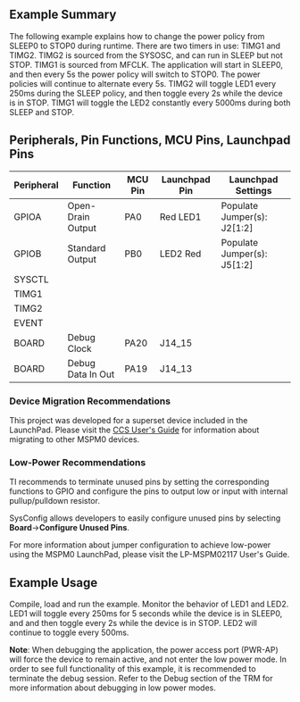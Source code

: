## Example Summary

The following example explains how to change the power policy from SLEEP0
to STOP0 during runtime. There are two timers in use: TIMG1 and TIMG2.
TIMG2 is sourced from the SYSOSC, and can run in SLEEP but not STOP.
TIMG1 is sourced from MFCLK.
The application will start in SLEEP0, and then every 5s the power policy will
switch to STOP0. The power policies will continue to alternate every 5s.
TIMG2 will toggle LED1 every 250ms during the SLEEP policy, and then toggle
every 2s while the device is in STOP.
TIMG1 will toggle the LED2 constantly every 5000ms during both SLEEP and
STOP.

## Peripherals, Pin Functions, MCU Pins, Launchpad Pins
| Peripheral | Function | MCU Pin | Launchpad Pin | Launchpad Settings |
| --- | --- | --- | --- | --- |
| GPIOA | Open-Drain Output | PA0 | Red LED1 | Populate Jumper(s): J2[1:2] |
| GPIOB | Standard Output | PB0 | LED2 Red | Populate Jumper(s): J5[1:2] |
| SYSCTL |  |  |  |  |
| TIMG1 |  |  |  |  |
| TIMG2 |  |  |  |  |
| EVENT |  |  |  |  |
| BOARD | Debug Clock | PA20 | J14_15 |  |
| BOARD | Debug Data In Out | PA19 | J14_13 |  |

### Device Migration Recommendations
This project was developed for a superset device included in the LaunchPad. Please
visit the [CCS User's Guide](https://software-dl.ti.com/msp430/esd/MSPM0-SDK/latest/docs/english/tools/ccs_ide_guide/doc_guide/doc_guide-srcs/ccs_ide_guide.html#sysconfig-project-migration)
for information about migrating to other MSPM0 devices.

### Low-Power Recommendations
TI recommends to terminate unused pins by setting the corresponding functions to
GPIO and configure the pins to output low or input with internal
pullup/pulldown resistor.

SysConfig allows developers to easily configure unused pins by selecting **Board**→**Configure Unused Pins**.

For more information about jumper configuration to achieve low-power using the
MSPM0 LaunchPad, please visit the LP-MSPM02117 User's Guide.

## Example Usage
Compile, load and run the example.
Monitor the behavior of LED1 and LED2.
LED1 will toggle every 250ms for 5 seconds while the device is in SLEEP0, and and then
toggle every 2s while the device is in STOP.
LED2 will continue to toggle every 500ms.

**Note**: When debugging the application, the power access port (PWR-AP) will force
the device to remain active, and not enter the low power mode.
In order to see full functionality of this example, it is
recommended to terminate the debug session. Refer to the Debug section of the TRM
for more information about debugging in low power modes.
